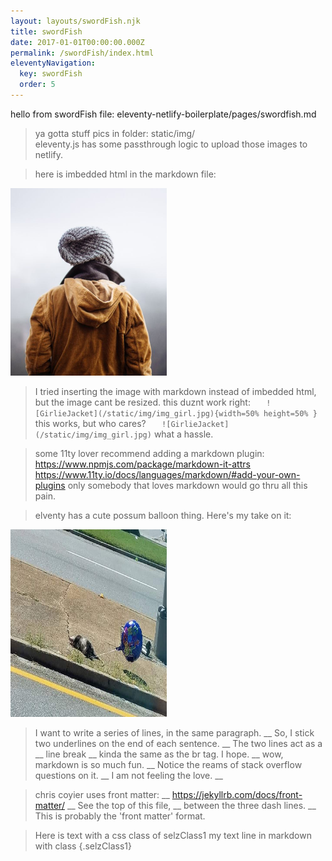 ```yaml
---
layout: layouts/swordFish.njk
title: swordFish
date: 2017-01-01T00:00:00.000Z
permalink: /swordFish/index.html
eleventyNavigation:
  key: swordFish
  order: 5
---
```

hello from swordFish file: eleventy-netlify-boilerplate/pages/swordfish.md

> ya gotta stuff pics in folder: static/img/  
>eleventy.js has some passthrough logic to upload those images to netlify. 

>here is imbedded html in the markdown file:
 
<img src="../static/img/img_girl.jpg" alt="Girl in a jacket" width="250" height="300">

>I tried inserting the image with markdown instead of imbedded html,
but the image cant be resized.  this duznt work right:
 ``    ![GirlieJacket](/static/img/img_girl.jpg){width=50% height=50% } ``
this works, but who cares?  ``    ![GirlieJacket](/static/img/img_girl.jpg) ``
> what a hassle.  

> some 11ty lover recommend adding a markdown plugin: https://www.npmjs.com/package/markdown-it-attrs
https://www.11ty.io/docs/languages/markdown/#add-your-own-plugins
only somebody that loves markdown would go thru all this pain.


> elventy has a cute possum balloon thing.  Here's my take on it:
<img src="../static/img/possumBalloonRoadside.jpg" alt="PossumBalloon" width="250" height="300">

> I want to write a series of lines, in the same paragraph. __ 
So, I stick two underlines on the end of each sentence. __ 
The two lines act as a __ 
line break __ 
kinda the same as the br tag.  I hope. __ 
wow, markdown is so much fun. __ 
Notice the reams of stack overflow questions on it. __ 
I am not feeling the love. __ 

> chris coyier uses front matter: __
https://jekyllrb.com/docs/front-matter/ __
See the top of this file, __
between the three dash lines.  __
This is probably the 'front matter' format.

>Here is text with a css class of selzClass1
my text line in markdown with class {.selzClass1}
